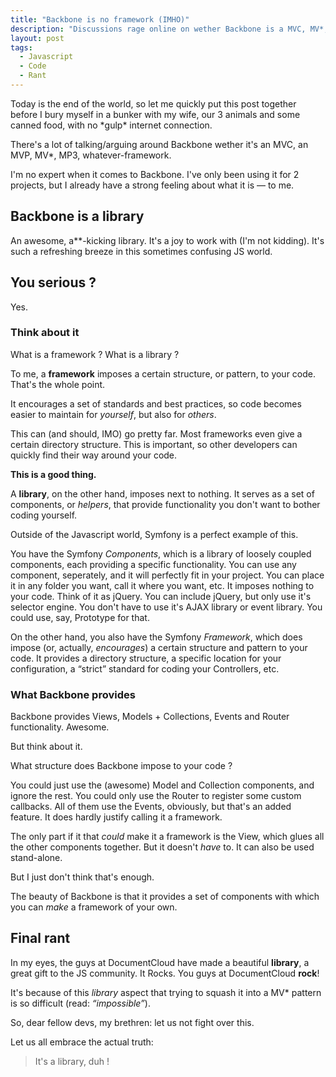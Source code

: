 ```yaml
---
title: "Backbone is no framework (IMHO)"
description: "Discussions rage online on wether Backbone is a MVC, MV*, etc, framework. Where, in my opinion, it's not a framework at all."
layout: post
tags:
  - Javascript
  - Code
  - Rant
---
```


Today is the end of the world, so let me quickly put this post together before I bury myself in a bunker with my wife, our 3 animals and some canned food, with no \*gulp\* internet connection.

There's a lot of talking/arguing around Backbone wether it's an MVC, an MVP, MV\*, MP3, whatever-framework.

I'm no expert when it comes to Backbone. I've only been using it for 2 projects, but I already have a strong feeling about what it is &mdash; to me.

## Backbone is a library

An awesome, a\*\*-kicking library. It's a joy to work with (I'm not kidding). It's such a refreshing breeze in this sometimes confusing JS world.

## You serious ?

Yes.

### Think about it

What is a framework ? What is a library ?

To me, a **framework** imposes a certain structure, or pattern, to your code. That's the whole point.

It encourages a set of standards and best practices, so code becomes easier to maintain for *yourself*, but also for *others*.

This can (and should, IMO) go pretty far. Most frameworks even give a certain directory structure. This is important, so other developers can quickly find their way around your code.

**This is a good thing.**

A **library**, on the other hand, imposes next to nothing. It serves as a set of components, or *helpers*, that provide functionality you don't want to bother coding yourself.

Outside of the Javascript world, Symfony is a perfect example of this.

You have the Symfony *Components*, which is a library of loosely coupled components, each providing a specific functionality. You can use any component, seperately, and it will perfectly fit in your project. You can place it in any folder you want, call it where you want, etc. It imposes nothing to your code. Think of it as jQuery. You can include jQuery, but only use it's selector engine. You don't have to use it's AJAX library or event library. You could use, say, Prototype for that.

On the other hand, you also have the Symfony *Framework*, which does impose (or, actually, *encourages*) a certain structure and pattern to your code. It provides a directory structure, a specific location for your configuration, a &ldquo;strict&rdquo; standard for coding your Controllers, etc.

### What Backbone provides

Backbone provides Views, Models + Collections, Events and Router functionality. Awesome.

But think about it.

What structure does Backbone impose to your code ?

You could just use the (awesome) Model and Collection components, and ignore the rest. You could only use the Router to register some custom callbacks. All of them use the Events, obviously, but that's an added feature. It does hardly justify calling it a framework.

The only part if it that *could* make it a framework is the View, which glues all the other components together. But it doesn't *have* to. It can also be used stand-alone.

But I just don't think that's enough.

The beauty of Backbone is that it provides a set of components with which you can *make* a framework of your own.

## Final rant

In my eyes, the guys at DocumentCloud have made a beautiful **library**, a great gift to the JS community. It Rocks. You guys at DocumentCloud **rock**!

It's because of this *library* aspect that trying to squash it into a MV\* pattern is so difficult (read: *&ldquo;impossible&rdquo;*).

So, dear fellow devs, my brethren: let us not fight over this.

Let us all embrace the actual truth:
> It's a library, duh !


